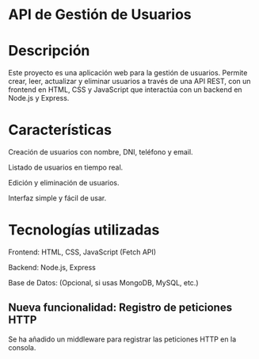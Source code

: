 # API de Gestión de Usuarios

# Descripción

Este proyecto es una aplicación web para la gestión de usuarios. Permite crear, leer, actualizar y eliminar usuarios a través de una API REST, con un frontend en HTML, CSS y JavaScript que interactúa con un backend en Node.js y Express.

# Características

Creación de usuarios con nombre, DNI, teléfono y email.

Listado de usuarios en tiempo real.

Edición y eliminación de usuarios.

Interfaz simple y fácil de usar.

# Tecnologías utilizadas

Frontend: HTML, CSS, JavaScript (Fetch API)

Backend: Node.js, Express

Base de Datos: (Opcional, si usas MongoDB, MySQL, etc.)

## Nueva funcionalidad: Registro de peticiones HTTP

Se ha añadido un middleware para registrar las peticiones HTTP en la consola.